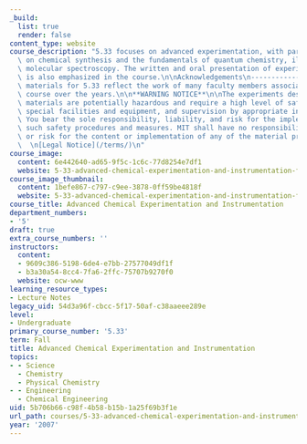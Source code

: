```yaml
---
_build:
  list: true
  render: false
content_type: website
course_description: "5.33 focuses on advanced experimentation, with particular emphasis\
  \ on chemical synthesis and the fundamentals of quantum chemistry, illustrated through\
  \ molecular spectroscopy. The written and oral presentation of experimental results\
  \ is also emphasized in the course.\n\nAcknowledgements\n----------------\n\nThe\
  \ materials for 5.33 reflect the work of many faculty members associated with this\
  \ course over the years.\n\n**WARNING NOTICE**\n\nThe experiments described in these\
  \ materials are potentially hazardous and require a high level of safety training,\
  \ special facilities and equipment, and supervision by appropriate individuals.\
  \ You bear the sole responsibility, liability, and risk for the implementation of\
  \ such safety procedures and measures. MIT shall have no responsibility, liability,\
  \ or risk for the content or implementation of any of the material presented.  \n\
  \  \n[Legal Notice](/terms/)\n"
course_image:
  content: 6e442640-ad65-9f5c-1c6c-77d8254e7df1
  website: 5-33-advanced-chemical-experimentation-and-instrumentation-fall-2007
course_image_thumbnail:
  content: 1befe867-c797-c9ee-3878-0ff59be4818f
  website: 5-33-advanced-chemical-experimentation-and-instrumentation-fall-2007
course_title: Advanced Chemical Experimentation and Instrumentation
department_numbers:
- '5'
draft: true
extra_course_numbers: ''
instructors:
  content:
  - 9609c386-5198-6de4-e7bb-27577049df1f
  - b3a30a54-8cc4-7fa6-2ffc-75707b9270f0
  website: ocw-www
learning_resource_types:
- Lecture Notes
legacy_uid: 54d3a96f-cbcc-5f17-50af-c38aaeee289e
level:
- Undergraduate
primary_course_number: '5.33'
term: Fall
title: Advanced Chemical Experimentation and Instrumentation
topics:
- - Science
  - Chemistry
  - Physical Chemistry
- - Engineering
  - Chemical Engineering
uid: 5b706b66-c98f-4b58-b15b-1a25f69b3f1e
url_path: courses/5-33-advanced-chemical-experimentation-and-instrumentation-fall-2007
year: '2007'
---
```

